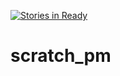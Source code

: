 [![Stories in Ready](https://badge.waffle.io/fox4u/scratch_pm.png?label=ready&title=Ready)](https://waffle.io/fox4u/scratch_pm)
# scratch_pm